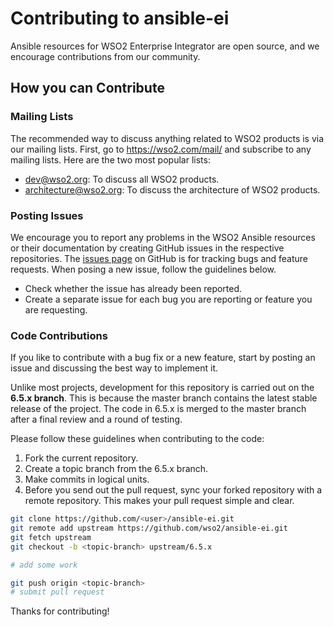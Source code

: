 # Contributing to ansible-ei

Ansible resources for WSO2 Enterprise Integrator are open source, and we encourage contributions from our community.

## How you can Contribute

### Mailing Lists
The recommended way to discuss anything related to WSO2 products is via our mailing lists. First, go to https://wso2.com/mail/ and subscribe to any mailing lists. Here are the two most popular lists:
* dev@wso2.org: To discuss all WSO2 products.
* architecture@wso2.org: To discuss the architecture of WSO2 products.

### Posting Issues
We encourage you to report any problems in the WSO2 Ansible resources or their documentation by creating GitHub issues in the respective repositories. The [issues page](https://github.com/wso2/ansible-ei/issues) on GitHub is for tracking bugs and feature requests. When posing a new issue, follow the guidelines below.
* Check whether the issue has already been reported.
* Create a separate issue for each bug you are reporting or feature you are requesting.

### Code Contributions
If you like to contribute with a bug fix or a new feature, start by posting an issue and discussing the best way to implement it. 

Unlike most projects, development for this repository is carried out on the **6.5.x branch**. This is because the master branch contains the latest stable release of the project. The code in 6.5.x is merged to the master branch after a final review and a round of testing.

Please follow these guidelines when contributing to the code:
1. Fork the current repository.
2. Create a topic branch from the 6.5.x branch.
3. Make commits in logical units.
4. Before you send out the pull request, sync your forked repository with a remote repository. This makes your pull request simple and clear.

```bash
git clone https://github.com/<user>/ansible-ei.git
git remote add upstream https://github.com/wso2/ansible-ei.git
git fetch upstream
git checkout -b <topic-branch> upstream/6.5.x

# add some work

git push origin <topic-branch>
# submit pull request

```

Thanks for contributing!
